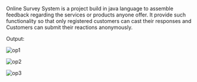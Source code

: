 Online Survey System is a project build in java language to assemble feedback regarding the services or products anyone offer. 
It provide such functionality so that only registered customers can cast their responses and Customers can submit their reactions anonymously. 


Output:

![op1](https://github.com/RoNimbalkar/Online-Survey-System/assets/133973523/87822583-b0b2-4d6a-abe7-b75b742fc8e6)


![op2](https://github.com/RoNimbalkar/Online-Survey-System/assets/133973523/6f3788e4-5da0-4953-8b65-093e85616597)


![op3](https://github.com/RoNimbalkar/Online-Survey-System/assets/133973523/ee11b2d7-d4d4-4a00-97e3-7cde1397d749)
